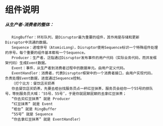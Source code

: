组件说明  
================

#####  从生产者-消费者的整体：
       RingBuffer：环形队列，是Disruptor最为重要的组件，其作用是存储和更新Disruptor中流通的数据。
       Sequence：递增序号（AtomicLong），Disruptor使用Sequence标识一个特殊组件处理的序号。每个重要的组件基本都有一个Sequence。
       Producer：生产者，泛指通过Disruptor发布事件的用户代码（实际业务代码，而并发框架代码）生成Event数据。
       Event：事件，从生产者到消费者过程中的数据单元。由用户定义代码。
       EventHandler：消费者，代表Disruptor框架中的一个消费者接口，由用户实现代码，负责处理Event数据，进度通过Sequence控制。
       （打个比方：餐饮店买奶茶
       你去餐饮店买奶茶，先要去柜台找服务员点一杯红豆抹茶，服务员会给你一个55号的排队号，等到服务员大喊：‘55号，55号’，于是你就屁颠屁颠的去拿红豆抹茶；
       “你去买红豆抹茶” 就是 Producer
       “红豆抹茶” 就是 Event
       “柜台” 就是 RingBuffer
       “55号” 就是 Sequence
       “你去拿红豆抹茶” 就是 EventHandler）
